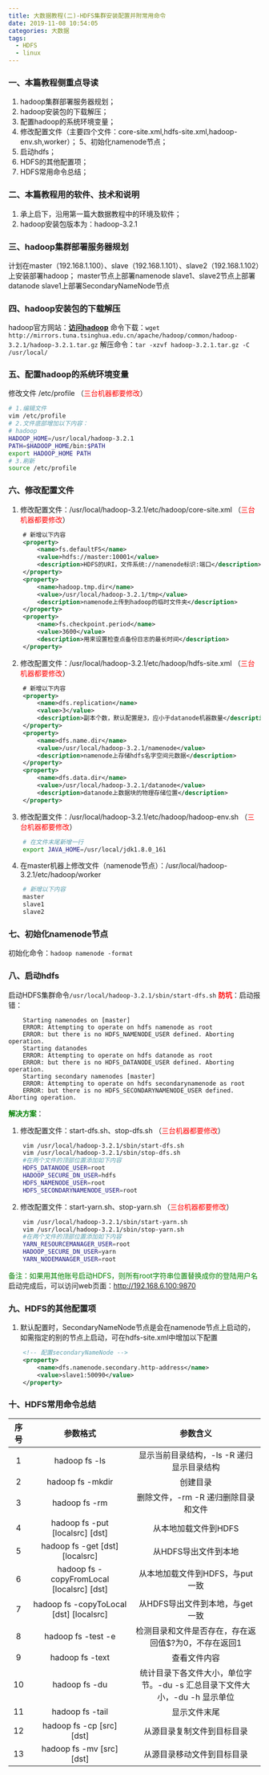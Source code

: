 ```yaml
---
title: 大数据教程(二)-HDFS集群安装配置并附常用命令
date: 2019-11-08 10:54:05
categories: 大数据
tags: 
  - HDFS
  - linux
---
```

### 一、本篇教程侧重点导读
1. hadoop集群部署服务器规划；
2. hadoop安装包的下载解压；
3. 配置hadoop的系统环境变量；
4. 修改配置文件（主要四个文件：core-site.xml,hdfs-site.xml,hadoop-env.sh,worker）；
5、初始化namenode节点；
6. 启动hdfs；
7. HDFS的其他配置项；
8. HDFS常用命令总结；

### 二、本篇教程用的软件、技术和说明
1. 承上启下，沿用第一篇大数据教程中的环境及软件；
2. hadoop安装包版本为：hadoop-3.2.1

### 三、hadoop集群部署服务器规划
计划在master（192.168.1.100）、slave（192.168.1.101）、slave2（192.168.1.102）上安装部署hadoop；
master节点上部署namenode
slave1、slave2节点上部署datanode
slave1上部署SecondaryNameNode节点

### 四、hadoop安装包的下载解压
hadoop官方网站：[**访问hadoop**](https://hadoop.apache.org "hadoop")
命令下载：`wget http://mirrors.tuna.tsinghua.edu.cn/apache/hadoop/common/hadoop-3.2.1/hadoop-3.2.1.tar.gz`
解压命令：`tar -xzvf hadoop-3.2.1.tar.gz -C /usr/local/`

### 五、配置hadoop的系统环境变量
修改文件 /etc/profile （<font color=red>三台机器都要修改</font>）
````bash
# 1.编辑文件
vim /etc/profile
# 2.文件底部增加以下内容：
# hadoop
HADOOP_HOME=/usr/local/hadoop-3.2.1
PATH=$HADOOP_HOME/bin:$PATH
export HADOOP_HOME PATH
# 3.刷新
source /etc/profile
````

### 六、修改配置文件
1. 修改配置文件：/usr/local/hadoop-3.2.1/etc/hadoop/core-site.xml （<font color=red>三台机器都要修改</font>）
````xml
	# 新增以下内容
	<property>
		<name>fs.defaultFS</name>
		<value>hdfs://master:10001</value> 
		<description>HDFS的URI，文件系统://namenode标识:端口</description>
	</property>
	<property>
		<name>hadoop.tmp.dir</name>
		<value>/usr/local/hadoop-3.2.1/tmp</value>
		<description>namenode上传到hadoop的临时文件夹</description>
	</property>
	<property>
		<name>fs.checkpoint.period</name>
		<value>3600</value>
		<description>用来设置检查点备份日志的最长时间</description>
	</property>
````
2. 修改配置文件：/usr/local/hadoop-3.2.1/etc/hadoop/hdfs-site.xml （<font color=red>三台机器都要修改</font>）
````xml
    # 新增以下内容
	<property>
		<name>dfs.replication</name>
		<value>3</value> 
		<description>副本个数，默认配置是3，应小于datanode机器数量</description>
	</property>
	<property>
		<name>dfs.name.dir</name>
		<value>/usr/local/hadoop-3.2.1/namenode</value>
		<description>namenode上存储hdfs名字空间元数据</description>
	</property>
	<property>
		<name>dfs.data.dir</name>
		<value>/usr/local/hadoop-3.2.1/datanode</value>
		<description>datanode上数据块的物理存储位置</description>
	</property>
````
3. 修改配置文件：/usr/local/hadoop-3.2.1/etc/hadoop/hadoop-env.sh （<font color=red>三台机器都要修改</font>）
````bash
    # 在文件末尾新增一行
	export JAVA_HOME=/usr/local/jdk1.8.0_161
````
4. 在master机器上修改文件（namenode节点）：/usr/local/hadoop-3.2.1/etc/hadoop/worker
````bash
    # 新增以下内容
	master
	slave1
	slave2
````

### 七、初始化namenode节点
 初始化命令：`hadoop namenode -format`

### 八、启动hdfs
启动HDFS集群命令`/usr/local/hadoop-3.2.1/sbin/start-dfs.sh`
**<font color=red>防坑</font>**：启动报错：
````
	Starting namenodes on [master]
	ERROR: Attempting to operate on hdfs namenode as root
	ERROR: but there is no HDFS_NAMENODE_USER defined. Aborting operation.
	Starting datanodes
	ERROR: Attempting to operate on hdfs datanode as root
	ERROR: but there is no HDFS_DATANODE_USER defined. Aborting operation.
	Starting secondary namenodes [master]
	ERROR: Attempting to operate on hdfs secondarynamenode as root
	ERROR: but there is no HDFS_SECONDARYNAMENODE_USER defined. Aborting operation.
````
**<font color=green>解决方案</font>**：
1. 修改配置文件：start-dfs.sh、stop-dfs.sh （<font color=red>三台机器都要修改</font>）
````bash
    vim /usr/local/hadoop-3.2.1/sbin/start-dfs.sh
	vim /usr/local/hadoop-3.2.1/sbin/stop-dfs.sh
	#在两个文件的顶部位置添加如下内容
	HDFS_DATANODE_USER=root
	HADOOP_SECURE_DN_USER=hdfs
	HDFS_NAMENODE_USER=root
	HDFS_SECONDARYNAMENODE_USER=root
````
2. 修改配置文件：start-yarn.sh、stop-yarn.sh （<font color=red>三台机器都要修改</font>）
````bash
    vim /usr/local/hadoop-3.2.1/sbin/start-yarn.sh
	vim /usr/local/hadoop-3.2.1/sbin/stop-yarn.sh
	#在两个文件的顶部位置添加如下内容
	YARN_RESOURCEMANAGER_USER=root
	HADOOP_SECURE_DN_USER=yarn
	YARN_NODEMANAGER_USER=root
````
<font color=green>备注：如果用其他账号启动HDFS，则所有root字符串位置替换成你的登陆用户名</font>
启动完成后，可以访问web页面：http://192.168.6.100:9870

### 九、HDFS的其他配置项
1. 默认配置时，SecondaryNameNode节点是会在namenode节点上启动的，如需指定的别的节点上启动，可在hdfs-site.xml中增加以下配置
````xml
	<!-- 配置secondaryNameNode -->
	<property>
		<name>dfs.namenode.secondary.http-address</name>
		<value>slave1:50090</value>
	</property>
````

### 十、HDFS常用命令总结
|序号|参数格式|参数含义|
|:-:|:---:|:---------:|
|1|hadoop fs -ls|显示当前目录结构，-ls -R 递归显示目录结构|
|2|hadoop fs -mkdir|创建目录|
|3|hadoop fs -rm|删除文件，-rm -R 递归删除目录和文件|
|4|hadoop fs -put [localsrc] [dst]|从本地加载文件到HDFS|
|5|hadoop fs -get [dst] [localsrc]|从HDFS导出文件到本地|
|6|hadoop fs - copyFromLocal [localsrc] [dst]|从本地加载文件到HDFS，与put一致|
|7|hadoop fs -copyToLocal [dst] [localsrc]|从HDFS导出文件到本地，与get一致|
|8|hadoop fs -test -e|检测目录和文件是否存在，存在返回值$?为0，不存在返回1|
|9|hadoop fs -text|查看文件内容|
|10|hadoop fs -du|统计目录下各文件大小，单位字节。-du -s 汇总目录下文件大小，-du -h 显示单位|
|11|hadoop fs -tail|显示文件末尾|
|12|hadoop fs -cp [src] [dst]|从源目录复制文件到目标目录|
|13|hadoop fs -mv [src] [dst]|从源目录移动文件到目标目录|

